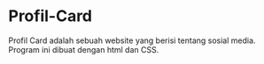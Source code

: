 # Profil-Card
Profil Card adalah sebuah website yang berisi tentang sosial media. Program ini dibuat dengan html dan CSS.
